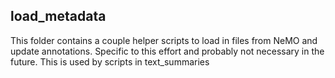 ## load_metadata
This folder contains a couple helper scripts to load in files from NeMO and update annotations. Specific to this effort and probably not necessary in the future.
This is used by scripts in text_summaries
